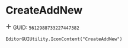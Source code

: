 # CreateAddNew
![](/img/CreateAddNew.png)
GUID: `5612988733227447382`
```
EditorGUIUtility.IconContent("CreateAddNew")
```
